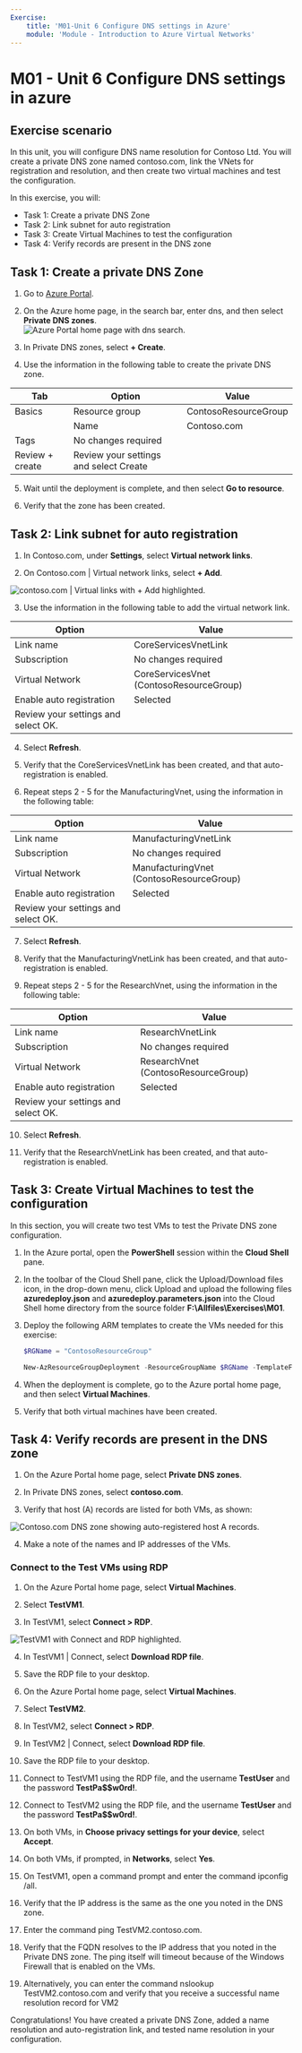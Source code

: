 ```yaml
---
Exercise:
    title: 'M01-Unit 6 Configure DNS settings in Azure'
    module: 'Module - Introduction to Azure Virtual Networks'
---
```


# M01 - Unit 6 Configure DNS settings in azure

## Exercise scenario 
In this unit, you will configure DNS name resolution for Contoso Ltd. You will create a private DNS zone named contoso.com, link the VNets for registration and resolution, and then create two virtual machines and test the configuration.

In this exercise, you will:

+ Task 1: Create a private DNS Zone
+ Task 2: Link subnet for auto registration
+ Task 3: Create Virtual Machines to test the configuration
+ Task 4: Verify records are present in the DNS zone


## Task 1: Create a private DNS Zone

1. Go to [Azure Portal](https://portal.azure.com/).

2. On the Azure home page, in the search bar, enter dns, and then select **Private DNS zones**.  
   ‎![Azure Portal home page with dns search.](../media/create-private-dns-zone.png)

3. In Private DNS zones, select **+ Create**.

4. Use the information in the following table to create the private DNS zone.

| **Tab**         | **Option**                             | **Value**            |
| --------------- | -------------------------------------- | -------------------- |
| Basics          | Resource group                         | ContosoResourceGroup |
|                 | Name                                   | Contoso.com          |
| Tags            | No changes required                    |                      |
| Review + create | Review your settings and select Create |                      |


5. Wait until the deployment is complete, and then select **Go to resource**.

6. Verify that the zone has been created.

## Task 2: Link subnet for auto registration

1. In Contoso.com, under **Settings**, select **Virtual network links**.

2. On Contoso.com | Virtual network links, select **+ Add**.

![contoso.com | Virtual links with + Add highlighted.](../media/add-network-link-dns.png)

3. Use the information in the following table to add the virtual network link.

| **Option**                          | **Value**                               |
| ----------------------------------- | --------------------------------------- |
| Link name                           | CoreServicesVnetLink                    |
| Subscription                        | No changes required                     |
| Virtual Network                     | CoreServicesVnet (ContosoResourceGroup) |
| Enable auto registration            | Selected                                |
| Review your settings and select OK. |                                         |


4. Select **Refresh**.

5. Verify that the CoreServicesVnetLink has been created, and that auto-registration is enabled.

6. Repeat steps 2 - 5 for the ManufacturingVnet, using the information in the following table: 

| **Option**                          | **Value**                                |
| ----------------------------------- | ---------------------------------------- |
| Link name                           | ManufacturingVnetLink                    |
| Subscription                        | No changes required                      |
| Virtual Network                     | ManufacturingVnet (ContosoResourceGroup) |
| Enable auto registration            | Selected                                 |
| Review your settings and select OK. |                                          |


7. Select **Refresh**.

8. Verify that the ManufacturingVnetLink has been created, and that auto-registration is enabled.

9. Repeat steps 2 - 5 for the ResearchVnet, using the information in the following table: 

| **Option**                          | **Value**                           |
| ----------------------------------- | ----------------------------------- |
| Link name                           | ResearchVnetLink                    |
| Subscription                        | No changes required                 |
| Virtual Network                     | ResearchVnet (ContosoResourceGroup) |
| Enable auto registration            | Selected                            |
| Review your settings and select OK. |                                     |


10. Select **Refresh**.

11. Verify that the ResearchVnetLink has been created, and that auto-registration is enabled.

 

##  Task 3: Create Virtual Machines to test the configuration

In this section, you will create two test VMs to test the Private DNS zone configuration.

1. In the Azure portal, open the **PowerShell** session within the **Cloud Shell** pane.

2. In the toolbar of the Cloud Shell pane, click the Upload/Download files icon, in the drop-down menu, click Upload and upload the following files **azuredeploy.json** and **azuredeploy.parameters.json** into the Cloud Shell home directory from the source folder **F:\Allfiles\Exercises\M01**.

3. Deploy the following ARM templates to create the VMs needed for this exercise:

   ```powershell
   $RGName = "ContosoResourceGroup"
   
   New-AzResourceGroupDeployment -ResourceGroupName $RGName -TemplateFile azuredeploy.json -TemplateParameterFile azuredeploy.parameters.json
   ```
  
4. When the deployment is complete, go to the Azure portal home page, and then select **Virtual Machines**.

5. Verify that both virtual machines have been created.

 

## Task 4: Verify records are present in the DNS zone

1. On the Azure Portal home page, select **Private DNS zones**.

2. In Private DNS zones, select **contoso.com**.

3. Verify that host (A) records are listed for both VMs, as shown:

![Contoso.com DNS zone showing auto-registered host A records.](../media/contoso_com-dns-zone.png)

 

4. Make a note of the names and IP addresses of the VMs.

 

### Connect to the Test VMs using RDP

1. On the Azure Portal home page, select **Virtual Machines**.

2. Select **TestVM1**.

3. In TestVM1, select **Connect &gt; RDP**.

![TestVM1 with Connect and RDP highlighted.](../media/connect-to-am.png)

4. In TestVM1 | Connect, select **Download RDP file**.

5. Save the RDP file to your desktop.

6. On the Azure Portal home page, select **Virtual Machines**.

7. Select **TestVM2**.

8. In TestVM2, select **Connect &gt; RDP**.

9. In TestVM2 | Connect, select **Download RDP file**.

10. Save the RDP file to your desktop.

11. Connect to TestVM1 using the RDP file, and the username **TestUser** and the password **TestPa$$w0rd!**.

12. Connect to TestVM2 using the RDP file, and the username **TestUser** and the password **TestPa$$w0rd!**.

13. On both VMs, in **Choose privacy settings for your device**, select **Accept**.

14. On both VMs, if prompted, in **Networks**, select **Yes**.

15. On TestVM1, open a command prompt and enter the command ipconfig /all.

16. Verify that the IP address is the same as the one you noted in the DNS zone.

17. Enter the command ping TestVM2.contoso.com.

18. Verify that the FQDN resolves to the IP address that you noted in the Private DNS zone. The ping itself will timeout because of the Windows Firewall that is enabled on the VMs.

19. Alternatively, you can enter the command nslookup TestVM2.contoso.com and verify that you receive a successful name resolution record for VM2
 

Congratulations! You have created a private DNS Zone, added a name resolution and auto-registration link, and tested name resolution in your configuration. 
